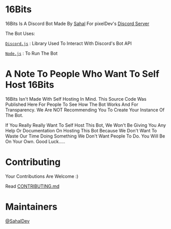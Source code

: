 # 16Bits

16Bits Is A Discord Bot Made By [Sahal](https://github.com/SahalDev) For pixelDev's [Discord Server](https://discord.gg/syPv4ezZEM)

The Bot Uses:

[`Discord.js`](https://discord.js.org/#/) : Library Used To Interact With Discord's Bot API

[`Node.js`](https://nodejs.org/) : To Run The Bot

# A Note To People Who Want To Self Host 16Bits

16Bits Isn't Made With Self Hosting In Mind. This Source Code Was Published Here For People To See How The Bot Works And For Transparency. We Are NOT Recommending You To Create Your Instance Of The Bot.

If You Really Really Want To Self Host This Bot, We Won't Be Giving You Any Help Or Documentation On Hosting This Bot Because We Don't Want To Waste Our Time Doing Something We Don't Want People To Do. You Will Be On Your Own. Good Luck.....

# Contributing

Your Contributions Are Welcome :)

Read [CONTRIBUTING.md]()

# Maintainers

[@SahalDev](https://github.com/SahalDev)

